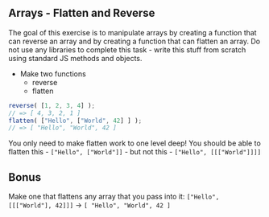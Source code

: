 ## Arrays - Flatten and Reverse

The goal of this exercise is to manipulate arrays by creating a function that can reverse an array and by creating a function that can flatten an array. Do not use any libraries to complete this task - write this stuff from scratch using standard JS methods and objects.

- Make two functions
  - reverse
  - flatten

```js
reverse( [1, 2, 3, 4] );
// => [ 4, 3, 2, 1 ]
flatten( ["Hello", ["World", 42] ] );
// => [ "Hello", "World", 42 ]
```

You only need to make flatten work to one level deep! You should be able to flatten this - ` ["Hello", ["World"]] ` - but not this - ` ["Hello", [[["World"]]]] `

## Bonus

Make one that flattens any array that you pass into it: ` ["Hello", [[["World"], 42]]] ` -> `[ "Hello", "World", 42 ]`